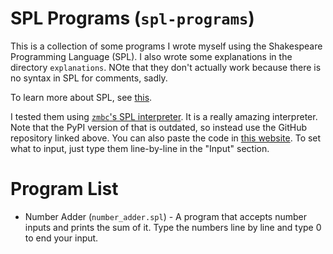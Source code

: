 # SPL Programs (`spl-programs`)
This is a collection of some programs I wrote myself using the Shakespeare Programming Language (SPL).
I also wrote some explanations in the directory `explanations`. NOte that they don't actually work because there is no syntax in SPL for comments, sadly.

To learn more about SPL, see [this](https://web.archive.org/web/20220721085340/http://shakespearelang.sourceforge.net/report/shakespeare/shakespeare.html#SECTION000110000000000000000).

I tested them using [`zmbc`'s SPL interpreter](https://github.com/zmbc/shakespearelang). It is a really amazing interpreter. Note that the PyPI version of that is outdated, so instead use the GitHub repository linked above. You can also paste the code in [this website](https://tio.run/##pVbLjts2FN3zK5jVbKbqfnZTIEDSTYpMgiAIZkGJVxZhPhQ@xlV/fnpIUbLssZ0C9caixPs45557yTDq19cvA/GPthfGpcA/kNaOf3NeS/6XdzsvTMPYZ2fI3XPBJ5fsjhth@UHFAS88GeH3otXERxEV2Y4a9mfSimLer9WeDipQNTy4bOr6rRlCZJtP40BaiftTn7OBSd3AleVShTFFmmN/EEZTbNj8f88jYPRaxEiefI7xaCX5QBbgQtJRIf7j709Aw/iF32MX@ceH6vUuIFw2ClxYubidmsumTx1ZysaZSbUGQwqFN1j9eG9hX50Xl@XLM6vZPzD@3SWup2wXYhoVggog8ppC4K3CW4PKTHwQuv8N@CNJ3rmD8PLdbCs8cREWYzxlPqTqe9CBovCW4oFAhoALKwPCc69Aa@vFCzGOUK4kFocpkO7f8aeRxD7XzXOjLMKcxClmS5iQTEZb9iJtVD1GFA@5ILyEeUgB/zKFODHuIC3vgMACgRwVIbscWSBHkaLqk4YX5TnQGY4sOsqvQrJ2yqEM@bvAuBRTs81oIKGR/A3om1TxyHjA20ghQnBSln8X5lTMVOkvq4zrv3Ay10NPF2jJ5pXebWpsU5ZcZKN2Q5z46F2SfA8xSGcqN4ODk@Y8g6zIt0n9eP@3iqvEbki2anb0QoUq2bl3j5qd11ulfhkK5Fjklik8w7t5LCkUAIMKM4RlBehadHveibjwmqt3gmCNfQvCBQx1lhxB1BcbFKcwjsK7rp4jlgLwZ0LVWY6G2qRdnmN51yrXiGXzFthJWO1e6CgXVF0mTKHiUgsPnz55AVfuYBdZCiP@AUqwhw5ypowHMq13CsMOPTamjUxuxM1MvY2bl61OuRc6TQCIh7VLwh7Nu@KfCywyEcp70lWmh0FhQFexXqOYXeN4Lvh2DjUXtUHJxqWoZfdc1udbsx06@YMGtW7GjG8hwF/N9GPZ5@Tucp/bF5wsOO6cPWrsfONzPTYf3nToydg6OO8VyV/MDHaJLcghGKExGo1zOBEHYUKsMwvfrDsdGGwhcM5vzev7p6@f508nA16UnGauTr7MMed82dU5W/pj0dTl5OsxMTpbhVUYynNwwPjHWYc7g1wV16WW1lMmgLXFAVuPkeZ/zsKN/Kq4rlb7OFFWNrdq3zm3lvRncvliFK9NkrWTMq@M9ylDE1ZhWZtKE3XDJXA1i7PguCbtcNRuWvxWCgeFqlwrpciHNziOrp7RuL25PIBwz@mpy7eQVqusujrE2Tn5uVWfX1//BQ). To set what to input, just type them line-by-line in the "Input" section.

# Program List
* Number Adder (`number_adder.spl`) - A program that accepts number inputs and prints the sum of it. Type the numbers line by line and type 0 to end your input.
